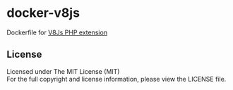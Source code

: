 docker-v8js
===========

Dockerfile for [V8Js PHP extension](https://github.com/preillyme/v8js)


License
-------

Licensed under The MIT License (MIT)  
For the full copyright and license information, please view the LICENSE file.
